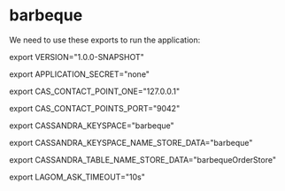 # barbeque

We need to use these exports to run the application:

export VERSION="1.0.0-SNAPSHOT"

export APPLICATION_SECRET="none"

export CAS_CONTACT_POINT_ONE="127.0.0.1"

export CAS_CONTACT_POINTS_PORT="9042"

export CASSANDRA_KEYSPACE="barbeque"

export CASSANDRA_KEYSPACE_NAME_STORE_DATA="barbeque"

export CASSANDRA_TABLE_NAME_STORE_DATA="barbequeOrderStore"

export LAGOM_ASK_TIMEOUT="10s"

